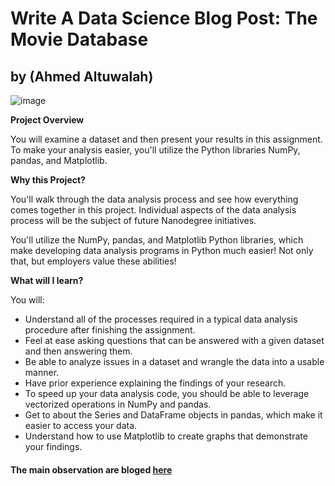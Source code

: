 # Write A Data Science Blog Post: The Movie Database
## by (Ahmed Altuwalah)
![image](https://encrypted-tbn0.gstatic.com/images?q=tbn:ANd9GcSW-rMtmL65ez9lTuK5YSGzanX08cyG1cPPRQ&usqp=CAU)

**Project Overview**

You will examine a dataset and then present your results in this assignment.
To make your analysis easier, you'll utilize the Python libraries NumPy, pandas, and Matplotlib.

**Why this Project?**

You'll walk through the data analysis process and see how everything comes together in this project.
Individual aspects of the data analysis process will be the subject of future Nanodegree initiatives.

You'll utilize the NumPy, pandas, and Matplotlib Python libraries, 
which make developing data analysis programs in Python much easier! Not only that, but employers value these abilities!

**What will I learn?**

You will: 
- Understand all of the processes required in a typical data analysis procedure after finishing the assignment.
- Feel at ease asking questions that can be answered with a given dataset and then answering them.
- Be able to analyze issues in a dataset and wrangle the data into a usable manner.
- Have prior experience explaining the findings of your research.
- To speed up your data analysis code, you should be able to leverage vectorized operations in NumPy and pandas.
- Get to about the Series and DataFrame objects in pandas, which make it easier to access your data.
- Understand how to use Matplotlib to create graphs that demonstrate your findings.


#### The main observation are bloged [here](https://medium.com/@ahmedsa0568/tmdb-movie-data-analysis-12ee16f03f99)
